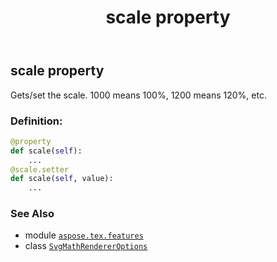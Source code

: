 ﻿---
title: scale property
second_title: Aspose.TeX for Python via .NET API References
description: 
type: docs
weight: 90
url: /python-net/aspose.tex.features/svgmathrendereroptions/scale/
is_root: false
---

## scale property


Gets/set the scale. 1000 means 100%, 1200 means 120%, etc.
### Definition:
```python
@property
def scale(self):
    ...
@scale.setter
def scale(self, value):
    ...
```

### See Also
* module [`aspose.tex.features`](../../)
* class [`SvgMathRendererOptions`](/tex/python-net/aspose.tex.features/svgmathrendereroptions)

